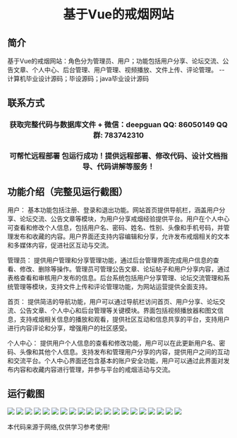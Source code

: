 <p><h1 align="center">基于Vue的戒烟网站</h1></p>

## 简介
基于Vue的戒烟网站：角色分为管理员、用户；功能包括用户分享、论坛交流、公告文章、个人中心、后台管理、用户管理、视频播放、文件上传、评论管理。    --计算机毕业设计源码；毕设源码；java毕业设计源码


## 联系方式
<p><h3 align="center">获取完整代码与数据库文件 + 微信：deepguan QQ: 86050149 QQ群: 783742310</h3></p>
<p><h3 align="center">可帮忙远程部署 包运行成功！提供远程部署、修改代码、设计文档指导、代码讲解等服务！</h3></p>

## 功能介绍（完整见运行截图）
用户： 基本功能包括注册、登录和退出功能。网站首页提供导航栏，涵盖用户分享、论坛交流、公告文章等模块，为用户分享戒烟经验提供平台。用户在个人中心可查看和修改个人信息，包括用户名、密码、姓名、性别、头像和手机号码，并管理发布和收藏的内容。用户界面还支持内容编辑和分享，允许发布戒烟相关的文本和多媒体内容，促进社区互动与交流。

管理员： 提供用户管理和分享管理功能，通过后台管理界面完成用户信息的查看、修改、删除等操作。管理员可管理公告文章、论坛帖子和用户分享内容，通过表格查看和审核用户发布的信息。后台系统包括用户分享管理、论坛交流管理和系统管理等模块，支持文件上传和评论管理功能，为网站运营提供全面支持。

首页： 提供简洁的导航功能，用户可以通过导航栏访问首页、用户分享、论坛交流、公告文章、个人中心和后台管理等关键模块。界面包括视频播放器和图文信息，支持戒烟相关信息的播放和观看，提供社区互动和信息共享的平台，支持用户进行内容评论和分享，增强用户的社区感受。

个人中心： 提供用户个人信息的查看和修改功能，用户可以在此更新用户名、密码、头像和其他个人信息。支持发布和管理用户分享的内容，提供用户之间的互动和交流平台。个人中心界面还包含基本的账户安全功能，用户可以通过此界面对发布内容和收藏内容进行管理，并参与平台的戒烟活动与交流。


## 运行截图
![](img/001.jpg)
![](img/002.jpg)
![](img/003.jpg)
![](img/004.jpg)
![](img/005.jpg)
![](img/006.jpg)
![](img/007.jpg)
![](img/008.jpg)
![](img/009.jpg)
![](img/010.jpg)
![](img/011.jpg)
![](img/012.jpg)
![](img/013.jpg)
![](img/014.jpg)
![](img/015.jpg)
![](img/016.jpg)
![](img/017.jpg)
![](img/018.jpg)
![](img/019.jpg)
![](img/020.jpg)

<p>本代码来源于网络,仅供学习参考使用!</p>
